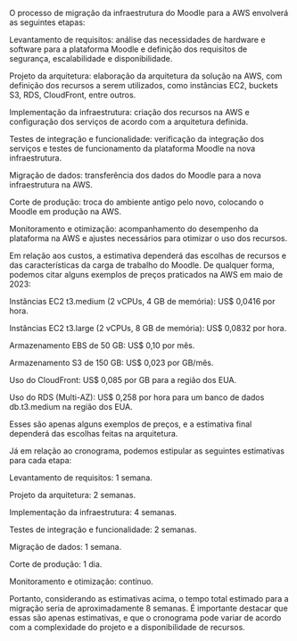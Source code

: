 O processo de migração da infraestrutura do Moodle para a AWS envolverá as seguintes etapas:

Levantamento de requisitos: análise das necessidades de hardware e software para a plataforma Moodle e definição dos requisitos de segurança, escalabilidade e disponibilidade.

Projeto da arquitetura: elaboração da arquitetura da solução na AWS, com definição dos recursos a serem utilizados, como instâncias EC2, buckets S3, RDS, CloudFront, entre outros.

Implementação da infraestrutura: criação dos recursos na AWS e configuração dos serviços de acordo com a arquitetura definida.

Testes de integração e funcionalidade: verificação da integração dos serviços e testes de funcionamento da plataforma Moodle na nova infraestrutura.

Migração de dados: transferência dos dados do Moodle para a nova infraestrutura na AWS.

Corte de produção: troca do ambiente antigo pelo novo, colocando o Moodle em produção na AWS.

Monitoramento e otimização: acompanhamento do desempenho da plataforma na AWS e ajustes necessários para otimizar o uso dos recursos.

Em relação aos custos, a estimativa dependerá das escolhas de recursos e das características da carga de trabalho do Moodle. De qualquer forma, podemos citar alguns exemplos de preços praticados na AWS em maio de 2023:

Instâncias EC2 t3.medium (2 vCPUs, 4 GB de memória): US$ 0,0416 por hora.

Instâncias EC2 t3.large (2 vCPUs, 8 GB de memória): US$ 0,0832 por hora.

Armazenamento EBS de 50 GB: US$ 0,10 por mês.

Armazenamento S3 de 150 GB: US$ 0,023 por GB/mês.

Uso do CloudFront: US$ 0,085 por GB para a região dos EUA.

Uso do RDS (Multi-AZ): US$ 0,258 por hora para um banco de dados db.t3.medium na região dos EUA.

Esses são apenas alguns exemplos de preços, e a estimativa final dependerá das escolhas feitas na arquitetura.

Já em relação ao cronograma, podemos estipular as seguintes estimativas para cada etapa:

Levantamento de requisitos: 1 semana.

Projeto da arquitetura: 2 semanas.

Implementação da infraestrutura: 4 semanas.

Testes de integração e funcionalidade: 2 semanas.

Migração de dados: 1 semana.

Corte de produção: 1 dia.

Monitoramento e otimização: contínuo.

Portanto, considerando as estimativas acima, o tempo total estimado para a migração seria de aproximadamente 8 semanas. É importante destacar que essas são apenas estimativas, e que o cronograma pode variar de acordo com a complexidade do projeto e a disponibilidade de recursos.
